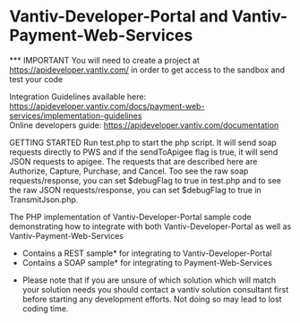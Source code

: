 Vantiv-Developer-Portal and Vantiv-Payment-Web-Services
=======================================================
*** IMPORTANT You will need to create a project at https://apideveloper.vantiv.com/ in order to get access to the sandbox and test your code

Integration Guidelines available here: https://apideveloper.vantiv.com/docs/payment-web-services/implementation-guidelines<br>
Online developers guide: https://apideveloper.vantiv.com/documentation<br>

GETTING STARTED
Run test.php to start the php script. It will send soap requests directly to 
PWS and if the sendToApigee flag is true, it will send JSON requests to apigee.
The requests that are described here are Authorize, Capture, Purchase, and Cancel.
Too see the raw soap requests/response, you can set $debugFlag to true in test.php
and to see the raw JSON requests/response, you can set $debugFlag to true in 
TransmitJson.php.

The PHP implementation of Vantiv-Developer-Portal sample code demonstrating how to integrate with both Vantiv-Developer-Portal as well as Vantiv-Payment-Web-Services
- Contains a REST sample* for integrating to Vantiv-Developer-Portal 
- Contains a SOAP sample* for integrating to Payment-Web-Services

* Please note that if you are unsure of which solution which will match your solution needs you should contact a vantiv solution consultant first before starting any development efforts. Not doing so may lead to lost coding time. 

